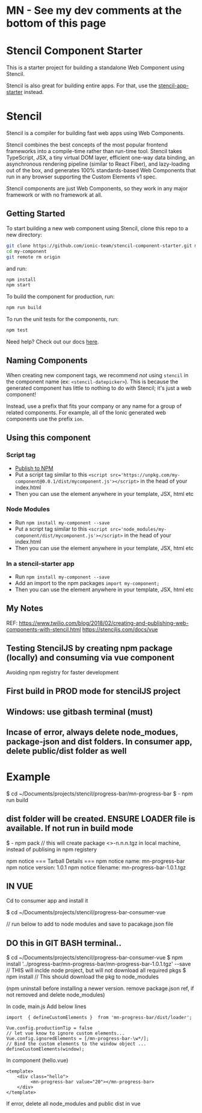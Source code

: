 
# MN - See my dev comments at the bottom of this page

# Stencil Component Starter

This is a starter project for building a standalone Web Component using Stencil.

Stencil is also great for building entire apps. For that, use the [stencil-app-starter](https://github.com/ionic-team/stencil-app-starter) instead.

# Stencil

Stencil is a compiler for building fast web apps using Web Components.

Stencil combines the best concepts of the most popular frontend frameworks into a compile-time rather than run-time tool.  Stencil takes TypeScript, JSX, a tiny virtual DOM layer, efficient one-way data binding, an asynchronous rendering pipeline (similar to React Fiber), and lazy-loading out of the box, and generates 100% standards-based Web Components that run in any browser supporting the Custom Elements v1 spec.

Stencil components are just Web Components, so they work in any major framework or with no framework at all.

## Getting Started

To start building a new web component using Stencil, clone this repo to a new directory:

```bash
git clone https://github.com/ionic-team/stencil-component-starter.git my-component
cd my-component
git remote rm origin
```

and run:

```bash
npm install
npm start
```

To build the component for production, run:

```bash
npm run build
```

To run the unit tests for the components, run:

```bash
npm test
```

Need help? Check out our docs [here](https://stenciljs.com/docs/my-first-component).


## Naming Components

When creating new component tags, we recommend _not_ using `stencil` in the component name (ex: `<stencil-datepicker>`). This is because the generated component has little to nothing to do with Stencil; it's just a web component!

Instead, use a prefix that fits your company or any name for a group of related components. For example, all of the Ionic generated web components use the prefix `ion`.


## Using this component

### Script tag

- [Publish to NPM](https://docs.npmjs.com/getting-started/publishing-npm-packages)
- Put a script tag similar to this `<script src='https://unpkg.com/my-component@0.0.1/dist/mycomponent.js'></script>` in the head of your index.html
- Then you can use the element anywhere in your template, JSX, html etc

### Node Modules
- Run `npm install my-component --save`
- Put a script tag similar to this `<script src='node_modules/my-component/dist/mycomponent.js'></script>` in the head of your index.html
- Then you can use the element anywhere in your template, JSX, html etc

### In a stencil-starter app
- Run `npm install my-component --save`
- Add an import to the npm packages `import my-component;`
- Then you can use the element anywhere in your template, JSX, html etc

## My Notes
REF:
https://www.twilio.com/blog/2018/02/creating-and-publishing-web-components-with-stencil.html
https://stenciljs.com/docs/vue


 ## Testing StencilJS by creating npm package (locally) and consuming via vue component
 Avoiding npm registry for faster development

 ## First build in PROD mode for stencilJS project 
 ## Windows: use gitbash terminal (must) 
 ## Incase of error, always delete node_modues, package-json and dist folders. In consumer app, delete public/dist folder as well

# Example
$ cd ~/Documents/projects/stencil/progress-bar/mn-progress-bar
$ - npm run build
## dist folder will be created. ENSURE LOADER file is available. If not run in build mode
$ - npm pack    // this will create package <<pkg-name>>-n.n.n.tgz in local machine, instead of  publising in npm registery

npm notice === Tarball Details ===
npm notice name:          mn-progress-bar
npm notice version:       1.0.1
npm notice filename:      mn-progress-bar-1.0.1.tgz


## IN VUE
Cd to consumer app and install it

$ cd ~/Documents/projects/stencil/progress-bar-consumer-vue

// run below to add to node modules and save to pacakage.json file

## DO this in GIT BASH terminal.. 
 $ cd ~/Documents/projects/stencil/progress-bar-consumer-vue 
$ npm install '../progress-bar/mn-progress-bar/mn-progress-bar-1.0.1.tgz' --save 
// THIS will inclde node project, but will not download all required pkgs 
$ npm install   // This should download the pkg to node_modules 

(npm uninstall before installing a newer version. remove package.json ref, if not removed and delete node_modules) 

In code, main.js 
Add below lines 

	import  { defineCustomElements }  from 'mn-progress-bar/dist/loader';

	Vue.config.productionTip = false
	// let vue know to ignore custom elements...
	Vue.config.ignoredElements = [/mn-progress-bar-\w*/];
	// Bind the custom elements to the window object ...
	defineCustomElements(window);


In component (hello.vue)

	<template>
  	    <div class="hello">
    		 <mn-progress-bar value="20"></mn-progress-bar>
	    </div>
	</template>


If error, delete all node_modules and public dist in vue


